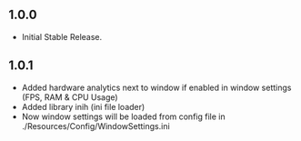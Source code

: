 ## 1.0.0
- Initial Stable Release.

## 1.0.1
- Added hardware analytics next to window if enabled in window settings (FPS, RAM & CPU Usage)
- Added library inih (ini file loader)
- Now window settings will be loaded from config file in ./Resources/Config/WindowSettings.ini



